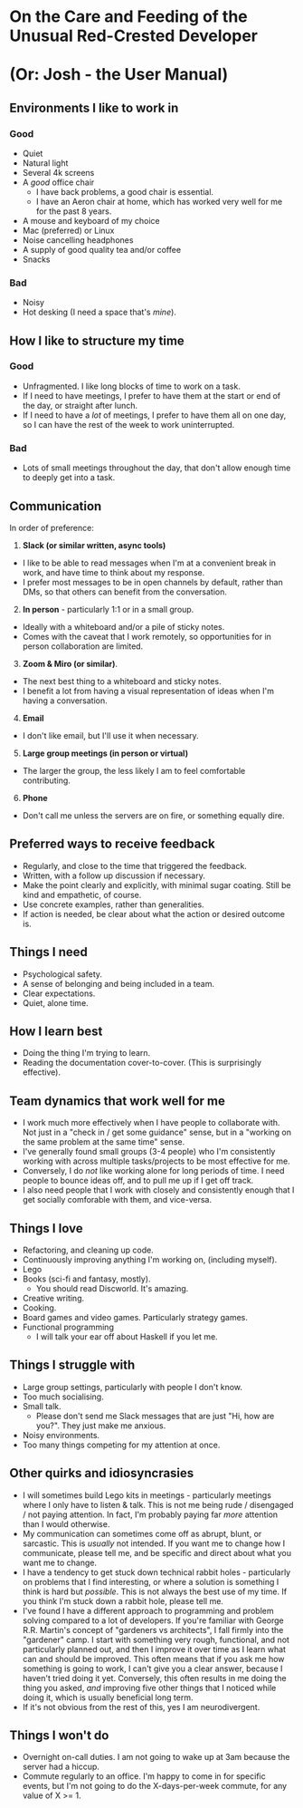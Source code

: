# On the Care and Feeding of the Unusual Red-Crested Developer <br/><br/> (Or: Josh - the User Manual)

## Environments I like to work in

### Good
- Quiet
- Natural light
- Several 4k screens
- A *good* office chair
    - I have back problems, a good chair is essential.
    - I have an Aeron chair at home, which has worked very well for me for the past 8 years.
- A mouse and keyboard of my choice
- Mac (preferred) or Linux
- Noise cancelling headphones
- A supply of good quality tea and/or coffee
- Snacks

### Bad
- Noisy
- Hot desking (I need a space that's *mine*).

## How I like to structure my time

### Good
- Unfragmented. I like long blocks of time to work on a task.
- If I need to have meetings, I prefer to have them at the start or end of the day, or straight after lunch.
- If I need to have a *lot* of meetings, I prefer to have them all on one day, so I can have the rest of the week to work uninterrupted.

### Bad
- Lots of small meetings throughout the day, that don't allow enough time to deeply get into a task.

## Communication

In order of preference:

1. **Slack (or similar written, async tools)**
  - I like to be able to read messages when I'm at a convenient break in work, and have time to think about my response.
  - I prefer most messages to be in open channels by default, rather than DMs, so that others can benefit from the conversation.
2. **In person** - particularly 1:1 or in a small group.
  - Ideally with a whiteboard and/or a pile of sticky notes.
  - Comes with the caveat that I work remotely, so opportunities for in person collaboration are limited.
3. **Zoom & Miro (or similar)**.
  - The next best thing to a whiteboard and sticky notes.
  - I benefit a lot from having a visual representation of ideas when I'm having a conversation.
4. **Email**
  - I don't like email, but I'll use it when necessary.
5. **Large group meetings (in person or virtual)**
  - The larger the group, the less likely I am to feel comfortable contributing.
6. **Phone**
  - Don't call me unless the servers are on fire, or something equally dire.

## Preferred ways to receive feedback
- Regularly, and close to the time that triggered the feedback.
- Written, with a follow up discussion if necessary.
- Make the point clearly and explicitly, with minimal sugar coating. Still be kind and empathetic, of course.
- Use concrete examples, rather than generalities.
- If action is needed, be clear about what the action or desired outcome is.

## Things I need
- Psychological safety.
- A sense of belonging and being included in a team.
- Clear expectations.
- Quiet, alone time.

## How I learn best
- Doing the thing I'm trying to learn.
- Reading the documentation cover-to-cover. (This is surprisingly effective).

## Team dynamics that work well for me
- I work much more effectively when I have people to collaborate with. Not just in a "check in / get some guidance" sense, but in a "working on the same problem at the same time" sense.
- I've generally found small groups (3-4 people) who I'm consistently working with across multiple tasks/projects to be most effective for me.
- Conversely, I do *not* like working alone for long periods of time. I need people to bounce ideas off, and to pull me up if I get off track.
- I also need people that I work with closely and consistently enough that I get socially comforable with them, and vice-versa.

## Things I love
- Refactoring, and cleaning up code.
- Continuously improving anything I'm working on, (including myself).
- Lego
- Books (sci-fi and fantasy, mostly).
  - You should read Discworld. It's amazing.
- Creative writing.
- Cooking.
- Board games and video games. Particularly strategy games.
- Functional programming
  - I will talk your ear off about Haskell if you let me.

## Things I struggle with
- Large group settings, particularly with people I don't know.
- Too much socialising.
- Small talk.
  - Please don't send me Slack messages that are just "Hi, how are you?". They just make me anxious.
- Noisy environments.
- Too many things competing for my attention at once.

## Other quirks and idiosyncrasies
- I will sometimes build Lego kits in meetings - particularly meetings where I only have to listen & talk. This is not me being rude / disengaged / not paying attention. In fact, I'm probably paying far *more* attention than I would otherwise.
- My communication can sometimes come off as abrupt, blunt, or sarcastic. This is *usually* not intended. If you want me to change how I communicate, please tell me, and be specific and direct about what you want me to change.
- I have a tendency to get stuck down technical rabbit holes - particularly on problems that I find interesting, or where a solution is something I think is hard but *possible*. This is not always the best use of my time. If you think I'm stuck down a rabbit hole, please tell me.
- I've found I have a different approach to programming and problem solving compared to a lot of developers. If you're familiar with George R.R. Martin's concept of "gardeners vs architects", I fall firmly into the "gardener" camp. I start with something very rough, functional, and not particularly planned out, and then I improve it over time as I learn what can and should be improved. This often means that if you ask me how something is going to work, I can't give you a clear answer, because I haven't tried doing it yet. Conversely, this often results in me doing the thing you asked, *and* improving five other things that I noticed while doing it, which is usually beneficial long term.
- If it's not obvious from the rest of this, yes I am neurodivergent.

## Things I won't do
- Overnight on-call duties. I am not going to wake up at 3am because the server had a hiccup.
- Commute regularly to an office. I'm happy to come in for specific events, but I'm not going to do the X-days-per-week commute, for any value of X >= 1.
